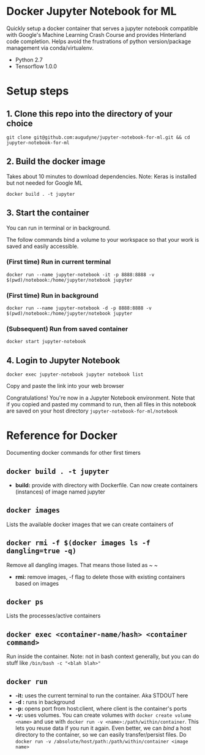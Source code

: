 

# Docker Jupyter Notebook for ML

Quickly setup a docker container that serves a jupyter notebook compatible with Google's Machine Learning Crash Course and provides Hinterland code completion. Helps avoid the frustrations of python version/package management via conda/virtualenv.

-   Python 2.7
-   Tensorflow 1.0.0


# Setup steps


## 1. Clone this repo into the directory of your choice

`git clone git@github.com:augudyne/jupyter-notebook-for-ml.git && cd jupyter-notebook-for-ml`


## 2. Build the docker image

Takes about 10 minutes to download dependencies. Note: Keras is installed but not needed for Google ML

`docker build . -t jupyter`


## 3. Start the container

You can run in terminal or in background.

The follow commands bind a volume to your workspace so that your work is saved and easily accessible.


### (First time) Run in current terminal

`docker run --name jupyter-notebook -it -p 8888:8888 -v $(pwd)/notebook:/home/jupyter/notebook jupyter`


### (First time) Run in background

`docker run --name jupyter-notebook -d -p 8888:8888 -v $(pwd)/notebook:/home/jupyter/notebook jupyter`


### (Subsequent) Run from saved container

`docker start jupyter-notebook`


## 4. Login to Jupyter Notebook

`docker exec jupyter-notebook jupyter notebook list`

Copy and paste the link into your web browser

Congratulations! You're now in a Jupyter Notebook environment. Note that if you copied and pasted my command to run, then all files in this notebook are saved on your host directory `jupyter-notebook-for-ml/notebook`


# Reference for Docker

Documenting docker commands for other first timers


## `docker build . -t jupyter`

-   **build:** provide with directory with Dockerfile. Can now create containers (instances) of image named jupyter


## `docker images`

Lists the available docker images that we can create containers of


## `docker rmi -f $(docker images ls -f dangling=true -q)`

Remove all dangling images. That means those listed as ~<none> ~

-   **rmi:** remove images, -f flag to delete those with existing containers based on images


## `docker ps`

Lists the processes/active containers


## `docker exec <container-name/hash> <container command>`

Run <container commmand> inside the container. Note: not in bash context generally, but you can do stuff like `/bin/bash -c "<blah blah>"`


## `docker run`

-   **-it:** uses the current terminal to run the container. Aka STDOUT here
-   **-d :** runs in background
-   **-p:** opens port from host:client, where client is the container's ports
-   **-v:** uses volumes. You can create volumes with `docker create volume <name>` and use with `docker run -v <name>:/path/within/container`. This lets you reuse data if you run it again.
    Even better, we can *bind* a host directory to the container, so we can easily transfer/persist files. Do `docker run -v /absolute/host/path:/path/within/container <image name>`

